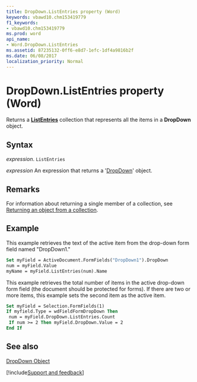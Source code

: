 ```yaml
---
title: DropDown.ListEntries property (Word)
keywords: vbawd10.chm153419779
f1_keywords:
- vbawd10.chm153419779
ms.prod: word
api_name:
- Word.DropDown.ListEntries
ms.assetid: 87235132-0ff6-e8d7-1efc-1df4a9816b2f
ms.date: 06/08/2017
localization_priority: Normal
---
```



# DropDown.ListEntries property (Word)

Returns a  **[ListEntries](Word.listentries.md)** collection that represents all the items in a **DropDown** object.


## Syntax

_expression_. `ListEntries`

 _expression_ An expression that returns a '[DropDown](Word.DropDown.md)' object.


## Remarks

For information about returning a single member of a collection, see [Returning an object from a collection](../word/Concepts/Miscellaneous/returning-an-object-from-a-collection-word.md).


## Example

This example retrieves the text of the active item from the drop-down form field named "DropDown1."


```vb
Set myField = ActiveDocument.FormFields("DropDown1").DropDown 
num = myField.Value 
myName = myField.ListEntries(num).Name
```

This example retrieves the total number of items in the active drop-down form field (the document should be protected for forms). If there are two or more items, this example sets the second item as the active item.




```vb
Set myField = Selection.FormFields(1) 
If myfield.Type = wdFieldFormDropDown Then 
 num = myField.DropDown.ListEntries.Count 
 If num >= 2 Then myField.DropDown.Value = 2 
End If
```


## See also


[DropDown Object](Word.DropDown.md)

[!include[Support and feedback](~/includes/feedback-boilerplate.md)]